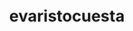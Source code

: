 ---
title: evaristocuesta
github: https://github.com/evaristocuesta
mode: light
transition: 3s
archetype:
  - Little Bit of Everything
---